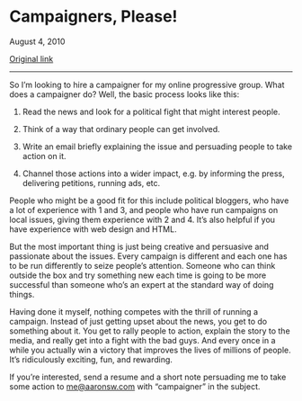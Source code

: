 Campaigners, Please!
====================

August 4, 2010

[Original link](http://www.aaronsw.com/weblog/campaigners)

* * * * *

So I’m looking to hire a campaigner for my online progressive group.
What does a campaigner do? Well, the basic process looks like this:

1.  Read the news and look for a political fight that might interest
    people.

2.  Think of a way that ordinary people can get involved.

3.  Write an email briefly explaining the issue and persuading people to
    take action on it.

4.  Channel those actions into a wider impact, e.g. by informing the
    press, delivering petitions, running ads, etc.

People who might be a good fit for this include political bloggers, who
have a lot of experience with 1 and 3, and people who have run campaigns
on local issues, giving them experience with 2 and 4. It’s also helpful
if you have experience with web design and HTML.

But the most important thing is just being creative and persuasive and
passionate about the issues. Every campaign is different and each one
has to be run differently to seize people’s attention. Someone who can
think outside the box and try something new each time is going to be
more successful than someone who’s an expert at the standard way of
doing things.

Having done it myself, nothing competes with the thrill of running a
campaign. Instead of just getting upset about the news, you get to do
something about it. You get to rally people to action, explain the story
to the media, and really get into a fight with the bad guys. And every
once in a while you actually win a victory that improves the lives of
millions of people. It’s ridiculously exciting, fun, and rewarding.

If you’re interested, send a resume and a short note persuading me to
take some action to [me@aaronsw.com](mailto:me@aaronsw.com) with
“campaigner” in the subject.
